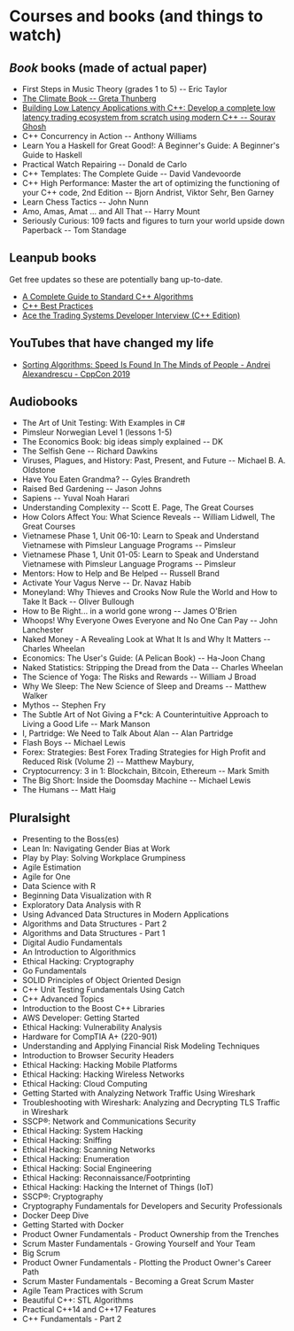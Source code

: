 # Courses and books (and things to watch)

## _Book_ books (made of actual paper)

- First Steps in Music Theory (grades 1 to 5) -- Eric Taylor
- [The Climate Book -- Greta Thunberg](https://www.amazon.co.uk/gp/product/0241547474/) 
- [Building Low Latency Applications with C++: Develop a complete low latency trading ecosystem from scratch using modern C++ -- Sourav Ghosh](https://www.amazon.co.uk/gp/product/1837639353)
- C++ Concurrency in Action -- Anthony Williams 
- Learn You a Haskell for Great Good!: A Beginner's Guide: A Beginner's Guide to Haskell
- Practical Watch Repairing -- Donald de Carlo
- C++ Templates: The Complete Guide -- David Vandevoorde
- C++ High Performance: Master the art of optimizing the functioning of your C++ code, 2nd Edition -- Bjorn Andrist, Viktor Sehr, Ben Garney
- Learn Chess Tactics -- John Nunn
- Amo, Amas, Amat ... and All That -- Harry Mount
- Seriously Curious: 109 facts and figures to turn your world upside down Paperback -- Tom Standage

## Leanpub books

Get free updates so these are potentially bang up-to-date.
- [A Complete Guide to Standard C++ Algorithms](https://leanpub.com/cpp-algorithms-guide)
- [C++ Best Practices](https://leanpub.com/cppbestpractices)
- [Ace the Trading Systems Developer Interview (C++ Edition)](https://leanpub.com/tradingsystemsdeveloperinterviews)

## YouTubes that have changed my life

- [Sorting Algorithms: Speed Is Found In The Minds of People - Andrei Alexandrescu - CppCon 2019](https://www.youtube.com/watch?v=FJJTYQYB1JQ)

## Audiobooks

- The Art of Unit Testing: With Examples in C#
- Pimsleur Norwegian Level 1 (lessons 1-5)
- The Economics Book: big ideas simply explained -- DK
- The Selfish Gene -- Richard Dawkins
- Viruses, Plagues, and History: Past, Present, and Future -- Michael B. A. Oldstone
- Have You Eaten Grandma? -- Gyles Brandreth
- Raised Bed Gardening -- Jason Johns
- Sapiens -- Yuval Noah Harari
- Understanding Complexity -- Scott E. Page, The Great Courses
- How Colors Affect You: What Science Reveals -- William Lidwell, The Great Courses
- Vietnamese Phase 1, Unit 06-10: Learn to Speak and Understand Vietnamese with Pimsleur Language Programs -- Pimsleur
- Vietnamese Phase 1, Unit 01-05: Learn to Speak and Understand Vietnamese with Pimsleur Language Programs -- Pimsleur
- Mentors: How to Help and Be Helped -- Russell Brand
- Activate Your Vagus Nerve -- Dr. Navaz Habib
- Moneyland: Why Thieves and Crooks Now Rule the World and How to Take It Back -- Oliver Bullough
- How to Be Right... in a world gone wrong -- James O'Brien
- Whoops! Why Everyone Owes Everyone and No One Can Pay -- John Lanchester
- Naked Money - A Revealing Look at What It Is and Why It Matters -- Charles Wheelan
- Economics: The User's Guide: (A Pelican Book) -- Ha-Joon Chang
- Naked Statistics: Stripping the Dread from the Data -- Charles Wheelan
- The Science of Yoga: The Risks and Rewards -- William J Broad
- Why We Sleep: The New Science of Sleep and Dreams -- Matthew Walker
- Mythos -- Stephen Fry
- The Subtle Art of Not Giving a F\*ck: A Counterintuitive Approach to Living a Good Life -- Mark Manson
- I, Partridge: We Need to Talk About Alan -- Alan Partridge
- Flash Boys -- Michael Lewis
- Forex: Strategies: Best Forex Trading Strategies for High Profit and Reduced Risk (Volume 2) -- Matthew Maybury,
- Cryptocurrency: 3 in 1: Blockchain, Bitcoin, Ethereum -- Mark Smith
- The Big Short: Inside the Doomsday Machine -- Michael Lewis
- The Humans -- Matt Haig

## Pluralsight

- Presenting to the Boss(es)
- Lean In: Navigating Gender Bias at Work
- Play by Play: Solving Workplace Grumpiness
- Agile Estimation
- Agile for One
- Data Science with R
- Beginning Data Visualization with R
- Exploratory Data Analysis with R
- Using Advanced Data Structures in Modern Applications
- Algorithms and Data Structures - Part 2
- Algorithms and Data Structures - Part 1
- Digital Audio Fundamentals
- An Introduction to Algorithmics
- Ethical Hacking: Cryptography
- Go Fundamentals
- SOLID Principles of Object Oriented Design
- C++ Unit Testing Fundamentals Using Catch
- C++ Advanced Topics
- Introduction to the Boost C++ Libraries
- AWS Developer: Getting Started
- Ethical Hacking: Vulnerability Analysis
- Hardware for CompTIA A+ (220-901)
- Understanding and Applying Financial Risk Modeling Techniques
- Introduction to Browser Security Headers
- Ethical Hacking: Hacking Mobile Platforms
- Ethical Hacking: Hacking Wireless Networks
- Ethical Hacking: Cloud Computing
- Getting Started with Analyzing Network Traffic Using Wireshark
- Troubleshooting with Wireshark: Analyzing and Decrypting TLS Traffic in Wireshark
- SSCP®: Network and Communications Security
- Ethical Hacking: System Hacking
- Ethical Hacking: Sniffing
- Ethical Hacking: Scanning Networks
- Ethical Hacking: Enumeration
- Ethical Hacking: Social Engineering
- Ethical Hacking: Reconnaissance/Footprinting
- Ethical Hacking: Hacking the Internet of Things (IoT)
- SSCP®: Cryptography
- Cryptography Fundamentals for Developers and Security Professionals
- Docker Deep Dive
- Getting Started with Docker
- Product Owner Fundamentals - Product Ownership from the Trenches
- Scrum Master Fundamentals - Growing Yourself and Your Team
- Big Scrum
- Product Owner Fundamentals - Plotting the Product Owner's Career Path
- Scrum Master Fundamentals - Becoming a Great Scrum Master
- Agile Team Practices with Scrum
- Beautiful C++: STL Algorithms
- Practical C++14 and C++17 Features
- C++ Fundamentals - Part 2

